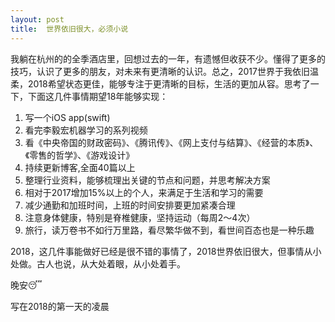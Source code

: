 ```yaml
---
layout: post
title:  世界依旧很大，必须小说
---
```




我躺在杭州的的全季酒店里，回想过去的一年，有遗憾但收获不少。懂得了更多的技巧，认识了更多的朋友，对未来有更清晰的认识。总之，2017世界于我依旧温柔，2018希望状态更佳，能够专注于更清晰的目标，生活的更加从容。思考了一下，下面这几件事情期望18年能够实现：

1. 写一个iOS app(swift)
2. 看完李毅宏机器学习的系列视频
3. 看《中央帝国的财政密码》、《腾讯传》、《网上支付与结算》、《经营的本质》、《零售的哲学》、《游戏设计》
4. 持续更新博客,全面40篇以上
5. 整理行业资料，能够梳理出关键的节点和问题，并思考解决方案
6. 相对于2017增加15%以上的个人，来满足于生活和学习的需要
7. 减少通勤和加班时间，上班的时间安排要更加紧凑合理
8. 注意身体健康，特别是脊椎健康，坚持运动（每周2～4次）
9. 旅行，读万卷书不如行万里路，看尽繁华做不到，看世间百态也是一种乐趣

2018，这几件事能做好已经是很不错的事情了，2018世界依旧很大，但事情从小处做。古人也说，从大处着眼，从小处着手。

晚安😴

写在2018的第一天的凌晨